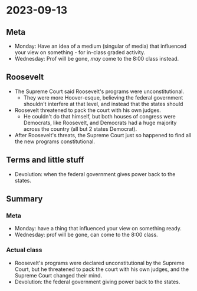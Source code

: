 # 2023-09-13

## Meta

- Monday: Have an idea of a medium (singular of media) that influenced your view on something - for in-class graded activity.
- Wednesday: Prof will be gone, *may* come to the 8:00 class instead.

## Roosevelt

- The Supreme Court said Roosevelt's programs were unconstitutional.
  - They were more Hoover-esque, believing the federal government shouldn't interfere at that level, and instead that the states should
- Roosevelt threatened to pack the court with his own judges.
  - He couldn't do that himself, but both houses of congress were Democrats, like Roosevelt, and Democrats had a huge majority across the country (all but 2 states Democrat).
- After Roosevelt's threats, the Supreme Court just so happened to find all the new programs constitutional.

## Terms and little stuff

- Devolution: when the federal government gives power back to the states.

## Summary

### Meta

- Monday: have a thing that influenced your view on something ready.
- Wednesday: prof will be gone, can come to the 8:00 class.

### Actual class

- Roosevelt's programs were declared unconstitutional by the Supreme Court, but he threatened to pack the court with his own judges, and the Supreme Court changed their mind.
- Devolution: the federal government giving power back to the states.
